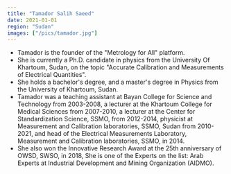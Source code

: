 ```yaml
---
title: "Tamador Salih Saeed"
date: 2021-01-01
region: "Sudan"
images: ["/pics/tamador.jpg"]
---
```


- Tamador is the founder of the "Metrology for All" platform.
- She is currently a Ph.D. candidate in physics from the University Of Khartoum, Sudan, on the topic "Accurate Calibration and Measurements of Electrical Quantities".
- She holds a bachelor's degree, and a master's degree in Physics from the University of Khartoum, Sudan.
- Tamador was a teaching assistant at Bayan College for Science and Technology from 2003-2008, a lecturer at the Khartoum College for Medical Sciences from 2007-2010, a lecturer at the Center for Standardization Science, SSMO, from 2012-2014, physicist at Measurement and Calibration laboratories, SSMO, Sudan from 2010-2021, and head of the Electrical Measurements Laboratory, Measurement and Calibration laboratories, SSMO, in 2014.
- She also won the Innovative Research Award at the 25th anniversary of OWSD, SWSO, in 2018, She is one of the Experts on the list: Arab Experts at Industrial Development and Mining Organization (AIDMO).